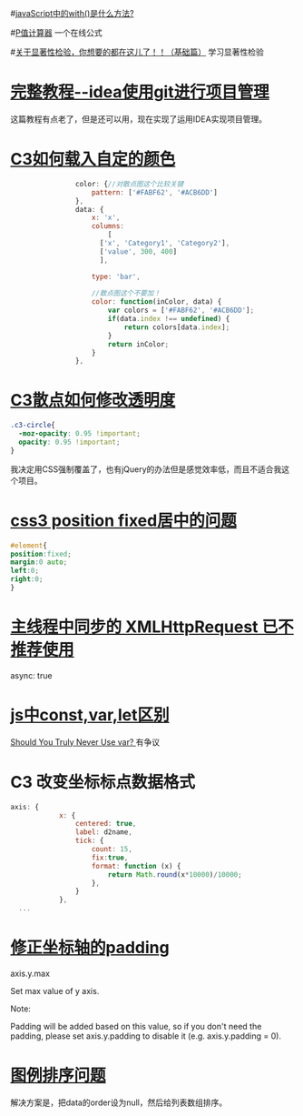 #[javaScript中的with()是什么方法?](https://blog.csdn.net/mini_1251861209/article/details/80666494)

#[P值计算器](https://www.easycalculation.com/statistics/p-value-t-test.php)
一个在线公式

#[关于显著性检验，你想要的都在这儿了！！（基础篇）](https://www.cnblogs.com/hdu-zsk/p/6293721.html)
学习显著性检验


# [完整教程--idea使用git进行项目管理](https://www.cnblogs.com/java-maowei/p/5950930.html)
这篇教程有点老了，但是还可以用，现在实现了运用IDEA实现项目管理。

# [C3如何载入自定的颜色](https://codepen.io/stefita/pen/RPWLWr)

```js
				color: {//对散点图这个比较关键
                    pattern: ['#FABF62', '#ACB6DD']
                },
                data: {
                    x: 'x',
                    columns:
                        [
                      ['x', 'Category1', 'Category2'],
                      ['value', 300, 400]
                      ],

                    type: 'bar',
                   
                    //散点图这个不要加！
                    color: function(inColor, data) {
                        var colors = ['#FABF62', '#ACB6DD'];
                        if(data.index !== undefined) {
                            return colors[data.index];
                        }
                        return inColor;
                    }
                },
```

# [C3散点如何修改透明度](https://github.com/c3js/c3/issues/1779)

```css
.c3-circle{
  -moz-opacity: 0.95 !important;
  opacity: 0.95 !important;
}
```

我决定用CSS强制覆盖了，也有jQuery的办法但是感觉效率低，而且不适合我这个项目。



# [css3 position fixed居中的问题](https://blog.csdn.net/xiebaochun/article/details/27679023)

```css
#element{
position:fixed;
margin:0 auto;
left:0;
right:0;
}
```

# [主线程中同步的 XMLHttpRequest 已不推荐使用](https://blog.csdn.net/lanyang123456/article/details/72578394)

async: true

# [js中const,var,let区别](https://www.cnblogs.com/ksl666/p/5944718.html) 		

[Should You Truly Never Use var? ](https://dev.to/johnwolfe820/should-you-never-truly-use-var-bdi)有争议

# C3 改变坐标标点数据格式

```js
axis: {
            x: {
                centered: true,
                label: d2name,
                tick: {
                    count: 15,
                    fix:true,
                    format: function (x) {
                        return Math.round(x*10000)/10000;
                    },
                }
            },
  ...
```

# [修正坐标轴的padding](https://c3js.org/reference.html#axis-y-max)
axis.y.max

Set max value of y axis.

Note:

Padding will be added based on this value, so if you don't need the padding, please set axis.y.padding to disable it (e.g. axis.y.padding = 0).

# [图例排序问题](https://github.com/c3js/c3/pull/2314)
解决方案是，把data的order设为null，然后给列表数组排序。
